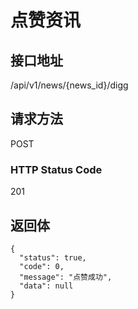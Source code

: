 # 点赞资讯

## 接口地址

/api/v1/news/{news_id}/digg

## 请求方法

POST

### HTTP Status Code

201

## 返回体

```json5
{
  "status": true,
  "code": 0,
  "message": "点赞成功",
  "data": null
}
```
